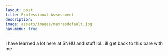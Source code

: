 ```yaml
---
layout: post
title: Professional Assessment
description:
image: assets/images/maxresdefault.jpg
nav-menu: true
---
```


I have learned a lot here at SNHU and stuff lol.. ill get back to this bare with me
